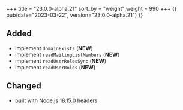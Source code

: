 +++
title = "23.0.0-alpha.21"
sort_by = "weight"
weight = 990
+++
{{ pub(date="2023-03-22", version="23.0.0-alpha.21") }}

## Added

- implement `domainExists` (**NEW**)
- implement `readMailingListMembers` (**NEW**)
- implement `readUserRolesSync` (**NEW**)
- implement `readUserRoles` (**NEW**)

## Changed

- built with Node.js 18.15.0 headers
